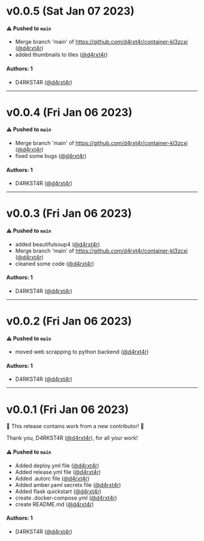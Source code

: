 # v0.0.5 (Sat Jan 07 2023)

#### ⚠️ Pushed to `main`

- Merge branch 'main' of https://github.com/d4rxt4r/container-kl3zcxi ([@d4rxt4r](https://github.com/d4rxt4r))
- added thumbnails to tiles ([@d4rxt4r](https://github.com/d4rxt4r))

#### Authors: 1

- D4RKST4R ([@d4rxt4r](https://github.com/d4rxt4r))

---

# v0.0.4 (Fri Jan 06 2023)

#### ⚠️ Pushed to `main`

- Merge branch 'main' of https://github.com/d4rxt4r/container-kl3zcxi ([@d4rxt4r](https://github.com/d4rxt4r))
- fixed some bugs ([@d4rxt4r](https://github.com/d4rxt4r))

#### Authors: 1

- D4RKST4R ([@d4rxt4r](https://github.com/d4rxt4r))

---

# v0.0.3 (Fri Jan 06 2023)

#### ⚠️ Pushed to `main`

- added beautifulsoup4 ([@d4rxt4r](https://github.com/d4rxt4r))
- Merge branch 'main' of https://github.com/d4rxt4r/container-kl3zcxi ([@d4rxt4r](https://github.com/d4rxt4r))
- cleaned some code ([@d4rxt4r](https://github.com/d4rxt4r))

#### Authors: 1

- D4RKST4R ([@d4rxt4r](https://github.com/d4rxt4r))

---

# v0.0.2 (Fri Jan 06 2023)

#### ⚠️ Pushed to `main`

- moved web scrapping to python backend ([@d4rxt4r](https://github.com/d4rxt4r))

#### Authors: 1

- D4RKST4R ([@d4rxt4r](https://github.com/d4rxt4r))

---

# v0.0.1 (Fri Jan 06 2023)

:tada: This release contains work from a new contributor! :tada:

Thank you, D4RKST4R ([@d4rxt4r](https://github.com/d4rxt4r)), for all your work!

#### ⚠️ Pushed to `main`

- Added deploy.yml file ([@d4rxt4r](https://github.com/d4rxt4r))
- Added release.yml file ([@d4rxt4r](https://github.com/d4rxt4r))
- Added .autorc file ([@d4rxt4r](https://github.com/d4rxt4r))
- Added amber.yaml secrets file ([@d4rxt4r](https://github.com/d4rxt4r))
- Added flask quickstart ([@d4rxt4r](https://github.com/d4rxt4r))
- create .docker-compose.yml ([@d4rxt4r](https://github.com/d4rxt4r))
- create README.md ([@d4rxt4r](https://github.com/d4rxt4r))

#### Authors: 1

- D4RKST4R ([@d4rxt4r](https://github.com/d4rxt4r))
